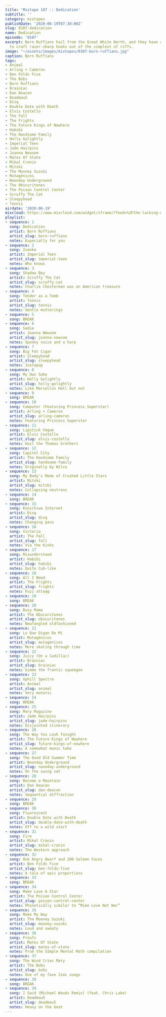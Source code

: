 ```yaml
---
title: 'Mixtape 107 :: Dedication'
subtitle: ''
category: mixtapes
publishDate: '2020-06-19T07:30:00Z'
slug: 0107-dedication
name: Dedication
episode: '0107'
excerpt: Born Ruffians hail from the Great White North, and they have an innate ability
  to craft razor-sharp hooks out of the simplest of riffs.
image: "~/assets/images/mixtapes/0107-born-ruffians.jpg"
caption: Born Ruffians
tags:
- Animal
- Arling + Cameron
- Ben Folds Five
- The Bobs
- Born Ruffians
- Brainiac
- Dan Deacon
- Deadmau5
- Disq
- Double Date with Death
- Elvis Costello
- The Fall
- The Frights
- The Future Kings of Nowhere
- Habibi
- The Handsome Family
- Holly Golightly
- Imperial Teen
- Jade Hairpins
- Joanna Newsom
- Mates Of State
- Mikal Cronin
- Mitski
- The Mooney Suzuki
- Mutagénicos
- Noonday Underground
- The Obscuritones
- The Poison Control Center
- Scruffy The Cat
- Sleepyhead
- Tennis
airdate: '2020-06-19'
mixcloud: https://www.mixcloud.com/widget/iframe/?feed=%2Fthe-lacking-org%2Fihdm1g-107-dedication%2F&hide_artwork=1&hide_cover=1
playlist:
- sequence: 1
  song: Dedication
  artist: Born Ruffians
  artist_slug: born-ruffians
  notes: Especially for you
- sequence: 2
  song: Ivanka
  artist: Imperial Teen
  artist_slug: imperial-teen
  notes: Who knows
- sequence: 3
  song: Shadow Boy
  artist: Scruffy The Cat
  artist_slug: scruffy-cat
  notes: Charlie Chesterman was an American treasure
- sequence: 4
  song: Tender as a Tomb
  artist: Tennis
  artist_slug: tennis
  notes: Gentle mutterings
- sequence: 5
  song: BREAK
- sequence: 6
  song: Sadie
  artist: Joanna Newsom
  artist_slug: joanna-newsom
  notes: Spooky voice and a harp
- sequence: 7
  song: Big Fat Cigar
  artist: Sleepyhead
  artist_slug: sleepyhead
  notes: Juxtapop
- sequence: 8
  song: My Own Sake
  artist: Holly Golightly
  artist_slug: holly-golightly
  notes: Like Marcellus Hall but not
- sequence: 9
  song: BREAK
- sequence: 10
  song: Computer (Featuring Princess Superstar)
  artist: Arling + Cameron
  artist_slug: arling-cameron
  notes: Featuring Princess Superstar
- sequence: 11
  song: Lipstick Vogue
  artist: Elvis Costello
  artist_slug: elvis-costello
  notes: Hail the Thomas brothers
- sequence: 12
  song: Capitol City
  artist: The Handsome Family
  artist_slug: handsome-family
  notes: Originally by Wilco
- sequence: 13
  song: My Body's Made of Crushed Little Stars
  artist: Mitski
  artist_slug: mitski
  notes: Collapsing neutrons
- sequence: 14
  song: BREAK
- sequence: 15
  song: Konichiwa Internet
  artist: Disq
  artist_slug: disq
  notes: Changing pace
- sequence: 16
  song: Victoria
  artist: The Fall
  artist_slug: fall
  notes: Via the Kinks
- sequence: 17
  song: Misunderstood
  artist: Habibi
  artist_slug: habibi
  notes: Quite Cub-like
- sequence: 18
  song: All I Need
  artist: The Frights
  artist_slug: frights
  notes: Fuzz attaqq
- sequence: 19
  song: BREAK
- sequence: 20
  song: Busy Mama
  artist: The Obscuritones
  artist_slug: obscuritones
  notes: Newfangled oldfashioned
- sequence: 21
  song: Lo Que Digan De Mi
  artist: Mutagénicos
  artist_slug: mutagenicos
  notes: More skating through time
- sequence: 22
  song: Juicy (On a Cadillac)
  artist: Brainiac
  artist_slug: brainiac
  notes: Gimme the frantic squeegee
- sequence: 23
  song: Uphill Spectre
  artist: Animal
  artist_slug: animal
  notes: Very motoric
- sequence: 24
  song: BREAK
- sequence: 25
  song: Mary Magazine
  artist: Jade Hairpins
  artist_slug: jade-hairpins
  notes: Disjointed itinerary
- sequence: 26
  song: The Way You Look Tonight
  artist: The Future Kings of Nowhere
  artist_slug: future-kings-of-nowhere
  notes: A somewhat manic take
- sequence: 27
  song: The Good Old Summer Time
  artist: Noonday Underground
  artist_slug: noonday-underground
  notes: On the swing set
- sequence: 28
  song: Become a Mountain
  artist: Dan Deacon
  artist_slug: dan-deacon
  notes: Sequential diffraction
- sequence: 29
  song: BREAK
- sequence: 30
  song: Fluorescent
  artist: Double Date with Death
  artist_slug: double-date-with-death
  notes: Off to a wild start
- sequence: 31
  song: Fire
  artist: Mikal Cronin
  artist_slug: mikal-cronin
  notes: The Western approach
- sequence: 32
  song: One Angry Dwarf and 200 Solemn Faces
  artist: Ben Folds Five
  artist_slug: ben-folds-five
  notes: A tale of epic proportions
- sequence: 33
  song: BREAK
- sequence: 34
  song: Make Love A Star
  artist: The Poison Control Center
  artist_slug: poison-control-center
  notes: Phonetically similar to “Mike Love Not War”
- sequence: 35
  song: Make My Way
  artist: The Mooney Suzuki
  artist_slug: mooney-suzuki
  notes: Loud and sweaty
- sequence: 36
  song: Proofs
  artist: Mates Of State
  artist_slug: mates-of-state
  notes: From the SImple Mental Math compilation
- sequence: 37
  song: The Wind Cries Mary
  artist: The Bobs
  artist_slug: bobs
  notes: One of my fave Jimi songs
- sequence: 38
  song: BREAK
- sequence: 39
  song: I Said (Michael Woods Remix) (feat. Chris Lake)
  artist: Deadmau5
  artist_slug: deadmau5
  notes: Heavy on the beat
---
```


